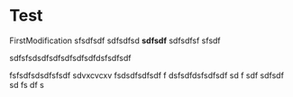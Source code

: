 # Test

FirstModification
sfsdfsdf
sdfsdfsd
**sdfsdf**
sdfsdfsf
sfsdf

sdfsfsdsdfsdfsdfsdfsdfdsfsdfsdf


fsfsdfsdsdfsfsdf
sdvxcvcxv
fsdsdfsdfsdf
f
dsfsdfdsfsdfsdf
sd
f
sdf
sdfsdf
sd
fs
df
s

